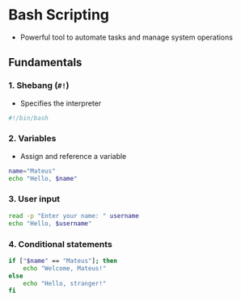 # Bash Scripting

- Powerful tool to automate tasks and manage system operations

## Fundamentals

### 1. Shebang (`#!`)

- Specifies the interpreter

```bash
#!/bin/bash
```

### 2. Variables

- Assign and reference a variable

```bash
name="Mateus"
echo "Hello, $name"
```

### 3. User input

```bash
read -p "Enter your name: " username
echo "Hello, $username"
```

### 4. Conditional statements

```bash
if ["$name" == "Mateus"]; then
    echo "Welcome, Mateus!"
else
    echo "Hello, stranger!"
fi
```
